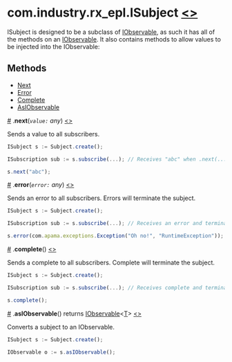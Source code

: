 # <a name="isubject"></a>com.industry.rx_epl.ISubject [<>](/src/rx/interfaces/ISubject.mon)

ISubject is designed to be a subclass of [IObservable](./IObservable#iobservable), as such it has all of the methods on an [IObservable](./IObservable#iobservable). It also contains methods to allow values to be injected into the IObservable:

## Methods

* [Next](#next)
* [Error](#error)
* [Complete](#complete)
* [AsIObservable](#asiobservable)

<a name="next" href="#next">#</a> .**next**(*`value:` any*) [<>](/src/rx/interfaces/ISubject.mon  "Source")

Sends a value to all subscribers.

```javascript
ISubject s := Subject.create();

ISubscription sub := s.subscribe(...); // Receives "abc" when .next(...) is called

s.next("abc");
```

<a name="error" href="#error">#</a> .**error**(*`error:` any*) [<>](/src/rx/interfaces/ISubject.mon  "Source")

Sends an error to all subscribers. Errors will terminate the subject.

```javascript
ISubject s := Subject.create();

ISubscription sub := s.subscribe(...); // Receives an error and terminates the subscription

s.error(com.apama.exceptions.Exception("Oh no!", "RuntimeException"));
```

<a name="complete" href="#complete">#</a> .**complete**() [<>](/src/rx/interfaces/ISubject.mon  "Source")

Sends a complete to all subscribers. Complete will terminate the subject.

```javascript
ISubject s := Subject.create();

ISubscription sub := s.subscribe(...); // Receives complete and terminates the subscription

s.complete();
```

<a name="asiobservable" href="#asiobservable">#</a> .**asIObservable**() returns [IObservable](./IObservable.md#iobservable)\<[T](/docs/README.md#wildcard-class-notation)> [<>](/src/rx/interfaces/ISubject.mon  "Source") 

Converts a subject to an IObservable.

```javascript
ISubject s := Subject.create();

IObservable o := s.asIObservable();
```
